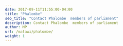 ```yaml
---
date: 2017-09-11T11:55:00-04:00
title: "Phalombe"
seo_title: "Contact Phalombe  members of parliament"
description: Contact Phalombe  members of parliament
author: MP
url: /malawi/phalombe/
weight: 1
---
```


